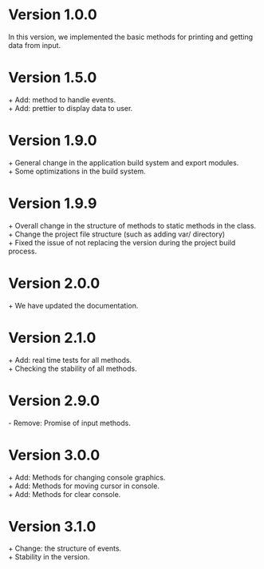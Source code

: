 
# Version 1.0.0
In this version, we implemented the basic methods for printing and getting data from input.

# Version 1.5.0
\+ Add: method to handle events.<br />
\+ Add: prettier to display data to user.<br />

# Version 1.9.0
\+ General change in the application build system and export modules.<br />
\+ Some optimizations in the build system.<br />

# Version 1.9.9
\+ Overall change in the structure of methods to static methods in the class.<br />
\+ Change the project file structure (such as adding var/ directory)<br />
\+ Fixed the issue of not replacing the version during the project build process.<br />

# Version 2.0.0
\+ We have updated the documentation.<br />

# Version 2.1.0
\+ Add: real time tests for all methods.<br />
\+ Checking the stability of all methods.<br />

# Version 2.9.0
\- Remove: Promise of input methods.<br />

# Version 3.0.0
\+ Add: Methods for changing console graphics.<br />
\+ Add: Methods for moving cursor in console.<br />
\+ Add: Methods for clear console.<br />

# Version 3.1.0
\+ Change: the structure of events.<br />
\+ Stability in the version.<br />
